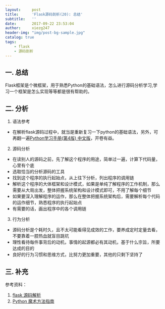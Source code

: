 ```yaml
---
layout:     post
title:      'Flask源码剖析(20): 总结'
subtitle:   ''
date:       2017-09-22 23:53:04
author:     xiezg247
header-img: "img/post-bg-sample.jpg"
catalog: true
tags:
    - flask
    - 源码剖析
---
```


## 一. 总结
Flask框架是个微框架，用于熟悉Python的基础语法，怎么进行源码分析学习,学习一个框架是怎么实现等等都是很有帮助的。

## 二. 分析
1. 语法参考
- 在解析flask源码过程中，就当是重新复习一下python的基础语法，另外，可再翻一遍[Python学习手册(第4版) 中文版]()，开卷有益。

2. 源码分析
- 在读别人的源码之前，先了解这个程序的用途，简单过一遍，计算下代码量，心里有个底
- 选取恰当的分析源码的工具
- 找到这个程序的执行起始点，从上往下分析，列出程序的调用链
- 解析这个程序的大体框架和设计模式，如果是单纯了解程序的工作机制，那么需要从大局出发，整体把握系统架构和设计模式即可，不用了解每个细节
- 如果要深入理解程序的运作，那么在整体把握系统架构后，需要解析每个代码的运作细节，熟悉程序的执行起始点
- 有需要的话，画出程序中的各个调用链

3. 行为分析
- 源码分析是个耗时久，且不太可能看得见成效的工作，要养成定时定量去看，不要靠着一腔热血就盲目跳坑
- 理性看待每件事背后的动机，事情的起源都必有其动机，基于什么宗旨，所要达成的目的
- 良好的行为习惯和思维方式，比努力更加重要，其他的只剩下坚持了

## 三. 补充
参考资料：
1. [flask 源码解析](http://cizixs.com/2017/01/10/flask-insight-introduction)
2. [Python 魔术方法指南](http://pycoders-weekly-chinese.readthedocs.io/en/latest/issue6/a-guide-to-pythons-magic-methods.html)